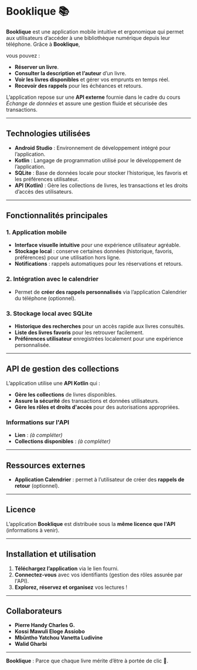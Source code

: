 
# Booklique 📚

**Booklique** est une application mobile intuitive et ergonomique qui permet aux utilisateurs d’accéder à une bibliothèque numérique depuis leur téléphone. Grâce à **Booklique**, 

vous pouvez :

- **Réserver un livre**.
- **Consulter la description et l’auteur** d’un livre.
- **Voir les livres disponibles** et gérer vos emprunts en temps réel.
- **Recevoir des rappels** pour les échéances et retours.

L’application repose sur une **API externe** fournie dans le cadre du cours *Échange de données* et assure une gestion fluide et sécurisée des transactions.

---
## **Technologies utilisées**

- **Android Studio** : Environnement de développement intégré pour l’application.
- **Kotlin** : Langage de programmation utilisé pour le développement de l’application.
- **SQLite** : Base de données locale pour stocker l’historique, les favoris et les préférences utilisateur.
- **API (Kotlin)** : Gère les collections de livres, les transactions et les droits d’accès des utilisateurs.

---

## **Fonctionnalités principales**

### 1. **Application mobile**

- **Interface visuelle intuitive** pour une expérience utilisateur agréable.
- **Stockage local** : conserve certaines données (historique, favoris, préférences) pour une utilisation hors ligne.
- **Notifications** : rappels automatiques pour les réservations et retours.

### 2. **Intégration avec le calendrier**

- Permet de **créer des rappels personnalisés** via l’application Calendrier du téléphone (optionnel).

### 3. **Stockage local avec SQLite**

- **Historique des recherches** pour un accès rapide aux livres consultés.
- **Liste des livres favoris** pour les retrouver facilement.
- **Préférences utilisateur** enregistrées localement pour une expérience personnalisée.

---

## **API de gestion des collections**

L’application utilise une **API Kotlin** qui :

- **Gère les collections** de livres disponibles.
- **Assure la sécurité** des transactions et données utilisateurs.
- **Gère les rôles et droits d'accès** pour des autorisations appropriées.

### **Informations sur l'API**

- **Lien** : *(à compléter)*
- **Collections disponibles** : *(à compléter)*

---

## **Ressources externes**

- **Application Calendrier** : permet à l’utilisateur de créer des **rappels de retour** (optionnel).

---

## **Licence**

L’application **Booklique** est distribuée sous la **même licence que l'API** (informations à venir).

---

## **Installation et utilisation**

1. **Téléchargez l’application** via le lien fourni.
2. **Connectez-vous** avec vos identifiants (gestion des rôles assurée par l'API).
3. **Explorez, réservez et organisez** vos lectures !

---

## **Collaborateurs**

- **Pierre Handy Charles G.**
- **Kossi Mawuli Eloge Assiobo**
- **Mbûntho Yatchou Vanetta Ludivine**
- **Walid Gharbi**

---

**Booklique** : Parce que chaque livre mérite d’être à portée de clic 📲.

